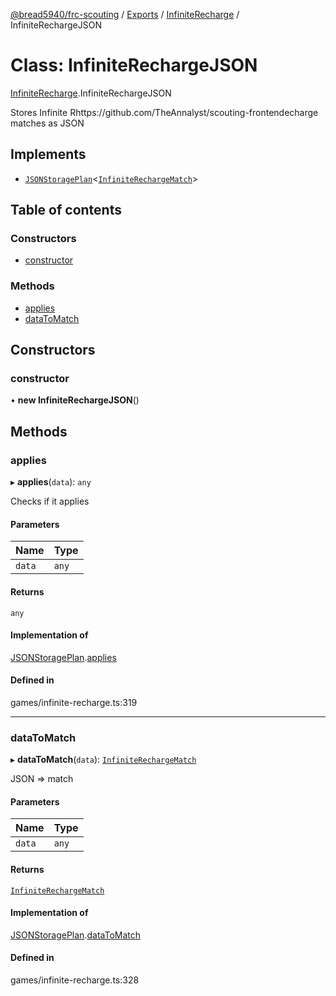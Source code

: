 [@bread5940/frc-scouting](../README.md) / [Exports](../modules.md) / [InfiniteRecharge](../modules/InfiniteRecharge.md) / InfiniteRechargeJSON

# Class: InfiniteRechargeJSON

[InfiniteRecharge](../modules/InfiniteRecharge.md).InfiniteRechargeJSON

Stores Infinite Rhttps://github.com/TheAnnalyst/scouting-frontendecharge matches as JSON

## Implements

- [`JSONStoragePlan`](../interfaces/JSONStoragePlan.md)<[`InfiniteRechargeMatch`](InfiniteRecharge.InfiniteRechargeMatch.md)\>

## Table of contents

### Constructors

- [constructor](InfiniteRecharge.InfiniteRechargeJSON.md#constructor)

### Methods

- [applies](InfiniteRecharge.InfiniteRechargeJSON.md#applies)
- [dataToMatch](InfiniteRecharge.InfiniteRechargeJSON.md#datatomatch)

## Constructors

### constructor

• **new InfiniteRechargeJSON**()

## Methods

### applies

▸ **applies**(`data`): `any`

Checks if it applies

#### Parameters

| Name | Type |
| :------ | :------ |
| `data` | `any` |

#### Returns

`any`

#### Implementation of

[JSONStoragePlan](../interfaces/JSONStoragePlan.md).[applies](../interfaces/JSONStoragePlan.md#applies)

#### Defined in

games/infinite-recharge.ts:319

___

### dataToMatch

▸ **dataToMatch**(`data`): [`InfiniteRechargeMatch`](InfiniteRecharge.InfiniteRechargeMatch.md)

JSON => match

#### Parameters

| Name | Type |
| :------ | :------ |
| `data` | `any` |

#### Returns

[`InfiniteRechargeMatch`](InfiniteRecharge.InfiniteRechargeMatch.md)

#### Implementation of

[JSONStoragePlan](../interfaces/JSONStoragePlan.md).[dataToMatch](../interfaces/JSONStoragePlan.md#datatomatch)

#### Defined in

games/infinite-recharge.ts:328
